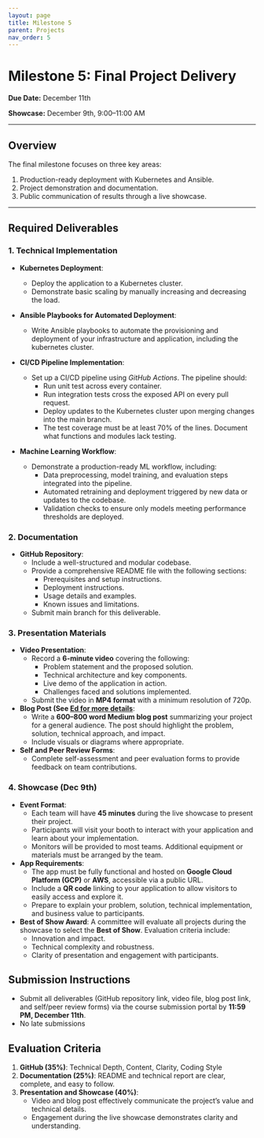 ```yaml
---
layout: page
title: Milestone 5
parent: Projects
nav_order: 5
---
```


# Milestone 5: Final Project Delivery
**Due Date:** December 11th

**Showcase:** December 9th, 9:00–11:00 AM

---
## Overview
The final milestone focuses on three key areas:
1. Production-ready deployment with Kubernetes and Ansible.
2. Project demonstration and documentation.
3. Public communication of results through a live showcase.

---

## Required Deliverables
### 1. Technical Implementation
- **Kubernetes Deployment**:
  - Deploy the application to a Kubernetes cluster.
  - Demonstrate basic scaling by manually increasing and decreasing the  load.
- **Ansible Playbooks for Automated Deployment**:
  - Write Ansible playbooks to automate the provisioning and deployment of your infrastructure and application, including the kubernetes cluster.
- **CI/CD Pipeline Implementation**:
  - Set up a CI/CD pipeline using *GitHub Actions*. The pipeline should:
    - Run unit test across every container.
    - Run integration tests cross the exposed API on every pull request.
    - Deploy updates to the Kubernetes cluster upon merging changes into the main branch.
    - The test coverage must be at least 70% of the lines. Document what functions and modules lack testing. 

- **Machine Learning Workflow**:
  - Demonstrate a production-ready ML workflow, including:
    - Data preprocessing, model training, and evaluation steps integrated into the pipeline.
    - Automated retraining and deployment triggered by new data or updates to the codebase.
    - Validation checks to ensure only models meeting performance thresholds are deployed.


### 2. Documentation
- **GitHub Repository**:
  - Include a well-structured and modular codebase.
  - Provide a comprehensive README file with the following sections:
    - Prerequisites and setup instructions.
    - Deployment instructions.
    - Usage details and examples.
    - Known issues and limitations.
  - Submit main branch for this deliverable.



### 3. Presentation Materials
- **Video Presentation**:
  - Record a **6-minute video** covering the following:
    - Problem statement and the proposed solution.
    - Technical architecture and key components.
    - Live demo of the application in action.
    - Challenges faced and solutions implemented.
  - Submit the video in **MP4 format** with a minimum resolution of 720p.
- **Blog Post (See [Ed for more details](https://edstem.org/us/courses/58478/discussion/5770637)**:
  - Write a **600–800 word Medium blog post** summarizing your project for a general audience. The post should highlight the problem, solution, technical approach, and impact.
  - Include visuals or diagrams where appropriate.
- **Self and Peer Review Forms**:
  - Complete self-assessment and peer evaluation forms to provide feedback on team contributions.



### 4. Showcase (Dec 9th)
- **Event Format**:
  - Each team will have **45 minutes** during the live showcase to present their project.
  - Participants will visit your booth to interact with your application and learn about your implementation.
  - Monitors will be provided to most teams. Additional equipment or materials must be arranged by the team.
- **App Requirements**:
  - The app must be fully functional and hosted on **Google Cloud Platform (GCP)** or **AWS**, accessible via a public URL.
  - Include a **QR code** linking to your application to allow visitors to easily access and explore it.
  - Prepare to explain your problem, solution, technical implementation, and business value to participants.
- **Best of Show Award**:
  A committee will evaluate all projects during the showcase to select the **Best of Show**. Evaluation criteria include:
  - Innovation and impact.
  - Technical complexity and robustness.
  - Clarity of presentation and engagement with participants.


## Submission Instructions
- Submit all deliverables (GitHub repository link, video file, blog post link, and self/peer review forms) via the course submission portal by **11:59 PM, December 11th**.
- No late submissions


## Evaluation Criteria
1. **GitHub (35%)**: Technical Depth, Content, Clarity, Coding Style
2. **Documentation (25%)**: README and technical report are clear, complete, and easy to follow.
3. **Presentation and Showcase (40%)**:
   - Video and blog post effectively communicate the project’s value and technical details.
   - Engagement during the live showcase demonstrates clarity and understanding.